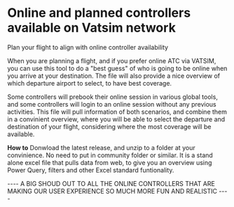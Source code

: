 # Online and planned controllers available on Vatsim network
 Plan your flight to align with online controller availability
 
 When you are planning a flight, and if you prefer online ATC via VATSIM, you can use this tool to do a "best guess" of who is going to be online when you arrive at your destination. The file will also provide a nice overview of which departure airport to select, to have best coverage.

Some controllers will prebook their online session in various global tools, and some controllers will login to an online session without any previous activities. This file will pull information of both scenarios, and combine them in a convinient overview, where you will be able to select the departure and destination of your flight, considering where the most coverage will be available.

**How to**
Donwload the latest release, and unzip to a folder at your convinience. No need to put in community folder or similar. It is a stand alone excel file that pulls data from web, to give you an overview using Power Query, filters and other Excel standard funtionality.

---- A BIG SHOUD OUT TO ALL THE ONLINE CONTROLLERS THAT ARE MAKING OUR USER EXPERIENCE SO MUCH MORE FUN AND REALISTIC ----
